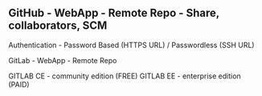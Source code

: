 ## GitHub - WebApp - Remote Repo - Share, collaborators, SCM

Authentication - Password Based (HTTPS URL) / Passwordless (SSH URL)

GitLab - WebApp - Remote Repo

GITLAB CE - community edition (FREE)
GITLAB EE - enterprise edition (PAID)
